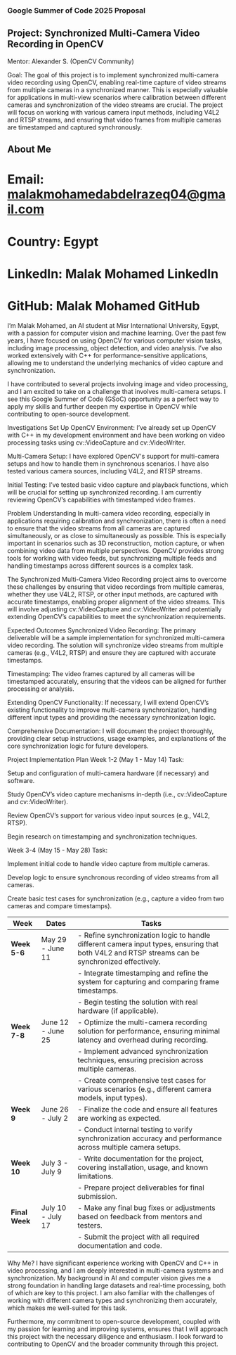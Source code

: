 ### Google Summer of Code 2025 Proposal
## Project: Synchronized Multi-Camera Video Recording in OpenCV
Mentor:
Alexander S. (OpenCV Community)

Goal:
The goal of this project is to implement synchronized multi-camera video recording using OpenCV, enabling real-time capture of video streams from multiple cameras in a synchronized manner. This is especially valuable for applications in multi-view scenarios where calibration between different cameras and synchronization of the video streams are crucial. The project will focus on working with various camera input methods, including V4L2 and RTSP streams, and ensuring that video frames from multiple cameras are timestamped and captured synchronously.

## About Me
# Email: malakmohamedabdelrazeq04@gmail.com
# Country: Egypt
# LinkedIn: Malak Mohamed LinkedIn
# GitHub: Malak Mohamed GitHub

I’m Malak Mohamed, an AI student at Misr International University, Egypt, with a passion for computer vision and machine learning. Over the past few years, I have focused on using OpenCV for various computer vision tasks, including image processing, object detection, and video analysis. I’ve also worked extensively with C++ for performance-sensitive applications, allowing me to understand the underlying mechanics of video capture and synchronization.

I have contributed to several projects involving image and video processing, and I am excited to take on a challenge that involves multi-camera setups. I see this Google Summer of Code (GSoC) opportunity as a perfect way to apply my skills and further deepen my expertise in OpenCV while contributing to open-source development.

Investigations
Set Up OpenCV Environment: I’ve already set up OpenCV with C++ in my development environment and have been working on video processing tasks using cv::VideoCapture and cv::VideoWriter.

Multi-Camera Setup: I have explored OpenCV's support for multi-camera setups and how to handle them in synchronous scenarios. I have also tested various camera sources, including V4L2, and RTSP streams.

Initial Testing: I’ve tested basic video capture and playback functions, which will be crucial for setting up synchronized recording. I am currently reviewing OpenCV’s capabilities with timestamped video frames.

Problem Understanding
In multi-camera video recording, especially in applications requiring calibration and synchronization, there is often a need to ensure that the video streams from all cameras are captured simultaneously, or as close to simultaneously as possible. This is especially important in scenarios such as 3D reconstruction, motion capture, or when combining video data from multiple perspectives. OpenCV provides strong tools for working with video feeds, but synchronizing multiple feeds and handling timestamps across different sources is a complex task.

The Synchronized Multi-Camera Video Recording project aims to overcome these challenges by ensuring that video recordings from multiple cameras, whether they use V4L2, RTSP, or other input methods, are captured with accurate timestamps, enabling proper alignment of the video streams. This will involve adjusting cv::VideoCapture and cv::VideoWriter and potentially extending OpenCV’s capabilities to meet the synchronization requirements.

Expected Outcomes
Synchronized Video Recording:
The primary deliverable will be a sample implementation for synchronized multi-camera video recording. The solution will synchronize video streams from multiple cameras (e.g., V4L2, RTSP) and ensure they are captured with accurate timestamps.

Timestamping:
The video frames captured by all cameras will be timestamped accurately, ensuring that the videos can be aligned for further processing or analysis.

Extending OpenCV Functionality:
If necessary, I will extend OpenCV’s existing functionality to improve multi-camera synchronization, handling different input types and providing the necessary synchronization logic.

Comprehensive Documentation:
I will document the project thoroughly, providing clear setup instructions, usage examples, and explanations of the core synchronization logic for future developers.

Project Implementation Plan
Week 1-2 (May 1 - May 14)
Task:

Setup and configuration of multi-camera hardware (if necessary) and software.

Study OpenCV’s video capture mechanisms in-depth (i.e., cv::VideoCapture and cv::VideoWriter).

Review OpenCV’s support for various video input sources (e.g., V4L2, RTSP).

Begin research on timestamping and synchronization techniques.

Week 3-4 (May 15 - May 28)
Task:

Implement initial code to handle video capture from multiple cameras.

Develop logic to ensure synchronous recording of video streams from all cameras.

Create basic test cases for synchronization (e.g., capture a video from two cameras and compare timestamps).


| **Week**             | **Dates**             | **Tasks**                                                                                                                                              |
|----------------------|-----------------------|--------------------------------------------------------------------------------------------------------------------------------------------------------|
| **Week 5-6**         | May 29 - June 11      | - Refine synchronization logic to handle different camera input types, ensuring that both V4L2 and RTSP streams can be synchronized effectively.        |
|                      |                       | - Integrate timestamping and refine the system for capturing and comparing frame timestamps.                                                           |
|                      |                       | - Begin testing the solution with real hardware (if applicable).                                                                                       |
| **Week 7-8**         | June 12 - June 25     | - Optimize the multi-camera recording solution for performance, ensuring minimal latency and overhead during recording.                                 |
|                      |                       | - Implement advanced synchronization techniques, ensuring precision across multiple cameras.                                                           |
|                      |                       | - Create comprehensive test cases for various scenarios (e.g., different camera models, input types).                                                   |
| **Week 9**           | June 26 - July 2      | - Finalize the code and ensure all features are working as expected.                                                                                  |
|                      |                       | - Conduct internal testing to verify synchronization accuracy and performance across multiple camera setups.                                            |
| **Week 10**          | July 3 - July 9       | - Write documentation for the project, covering installation, usage, and known limitations.                                                           |
|                      |                       | - Prepare project deliverables for final submission.                                                                                                  |
| **Final Week**       | July 10 - July 17     | - Make any final bug fixes or adjustments based on feedback from mentors and testers.                                                                  |
|                      |                       | - Submit the project with all required documentation and code.                                                                                         |

Why Me?
I have significant experience working with OpenCV and C++ in video processing, and I am deeply interested in multi-camera systems and synchronization. My background in AI and computer vision gives me a strong foundation in handling large datasets and real-time processing, both of which are key to this project. I am also familiar with the challenges of working with different camera types and synchronizing them accurately, which makes me well-suited for this task.

Furthermore, my commitment to open-source development, coupled with my passion for learning and improving systems, ensures that I will approach this project with the necessary diligence and enthusiasm. I look forward to contributing to OpenCV and the broader community through this project.
